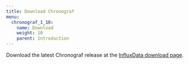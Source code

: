 ```yaml
---
title: Download Chronograf
menu:
  chronograf_1_10:
    name: Download
    weight: 10
    parent: Introduction
---
```


Download the latest Chronograf release at the [InfluxData download page](https://portal.influxdata.com/downloads).
